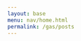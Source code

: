 ```yaml
---
layout: base
menu: nav/home.html
permalink: /gas/posts
---
```

<div id="posts-container" class="py-10 space-y-6"></div>

<link href="https://cdn.jsdelivr.net/npm/daisyui@4.12.19/dist/full.min.css" rel="stylesheet" type="text/css" />

<script type="module">
import { getPostsByType, getImagesByPostId } from "{{site.baseurl}}/assets/js/api/posts.js";

const carType = "gas";
const postsContainer = document.getElementById("posts-container");

const getPostImages = async (postId) => {
  getImagesByPostId(postId).then((images) => {
    if (images) {
      const formattedImages = [];
      images.forEach((image) => {
        formattedImages.push(`data:image/jpeg;base64,${image}`);
      });
      return formattedImages;
    } else {
      console.error("Failed to fetch images");
    }
  });
}

getPostsByType(carType).then((posts) => {
  if (posts) {
    console.log("Fetched posts:", posts);
    const postsContainer = document.getElementById("posts-container");
    const dateNow = new Date();
    const dateNowString = dateNow.getMonth() + "/" + dateNow.getDate() + "/" + dateNow.getFullYear();
    const dateNowHours = dateNow.getHours();
    posts.forEach((post) => {
      getImagesByPostId(post.id).then((images) => {
        const formattedImages = [];
        images.forEach((image) => {
          formattedImages.push(`data:image/jpeg;base64,${image}`);
        });
        const date = new Date(post.date_posted)
        let dateString = date.getMonth() + "/" + date.getDate() + "/" + date.getFullYear();
        if (dateNowString === dateString) {
          dateString = "Today";
        }
        const postElement = makePostElement(post.title, post.description, dateString, formattedImages, post.id);
        postsContainer.appendChild(postElement);
      });
    });
  } else {
    console.error("Failed to fetch posts");
  }
});

function makePostElement(title, description, date, images, postId) {
  const postElement = document.createElement("div");
    postElement.className =
      "w-1/3 max-w-xl mx-auto border border-gray-300 rounded-lg shadow-md bg-white";

    console.log("Images:", images);

    // Add post content
    postElement.innerHTML = `
      <!-- Header -->
      <div class="flex items-center px-4 py-2">
        <div class="ml-3">
          <h3 class="text-lg font-semibold text-gray-900">${title}</h3>
          <p class="text-sm text-gray-500">${date}</p>
        </div>
      </div>
      <hr class="border-gray-300">

      <!-- Carousel -->
      <div class="relative flex w-full overflow-hidden">
        <div class="carousel relative flex w-full">
          ${images
            .map(
              (image, index) =>
                `
                <img src="${image}" alt="${title}" class="carousel-item w-full">
                `
            )
            .join("")}
        </div>
      </div>

      <!-- Description -->
      <div class="px-4 py-2">
        <p class="text-gray-700">${description}</p>
      </div>
      <hr class="border-gray-300">
    `;

    return postElement;
}

</script>
